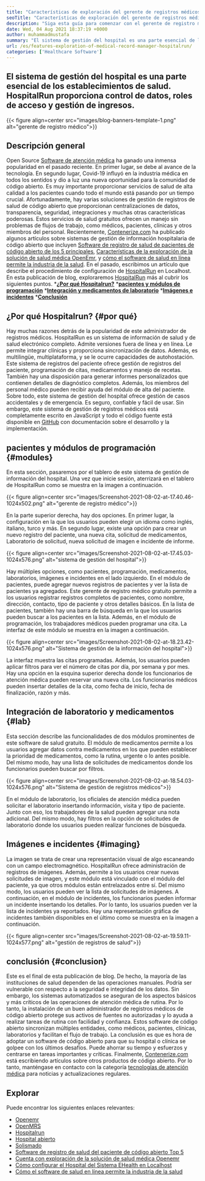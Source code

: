```yaml
---
title: "Características de exploración del gerente de registros médicos Hospitalrun" 
seoTitle: "Características de exploración del gerente de registros médicos Hospitalrun" 
description: "Siga esta guía para comenzar con el gerente de registro médico Hospitalrun. Es de código abierto, multilingüe y automatiza muchos de los procesos importantes." 
date: Wed, 04 Aug 2021 18:37:19 +0000
author: muhammadmustafa
summary: "El sistema de gestión del hospital es una parte esencial de los establecimientos de salud. HospitalRun proporciona control de datos, roles de acceso y gestión de ingresos." 
url: /es/features-exploration-of-medical-record-manager-hospitalrun/
categories: ['Healthcare Software']
---
```


## El sistema de gestión del hospital es una parte esencial de los establecimientos de salud. HospitalRun proporciona control de datos, roles de acceso y gestión de ingresos.

{{< figure align=center src="images/blog-banners-template-1.png" alt="gerente de registro médico">}}


## Descripción general
Open Source [Software de atención médica][1] ha ganado una inmensa popularidad en el pasado reciente. En primer lugar, se debe al avance de la tecnología. En segundo lugar, Covid-19 influyó en la industria médica en todos los sentidos y dio a luz una nueva oportunidad para la comunidad de código abierto. Es muy importante proporcionar servicios de salud de alta calidad a los pacientes cuando todo el mundo está pasando por un tiempo crucial. Afortunadamente, hay varias soluciones de gestión de registros de salud de código abierto que proporcionan centralizaciones de datos, transparencia, seguridad, integraciones y muchas otras características poderosas. Estos servicios de salud gratuitos ofrecen un manejo sin problemas de flujos de trabajo, como médicos, pacientes, clínicas y otros miembros del personal. Recientemente, [Contenerize.com][2] ha publicado algunos artículos sobre sistemas de gestión de información hospitalaria de código abierto que incluyen [Software de registro de salud de pacientes de código abierto de los 5 principales][3], [Características de la exploración de la solución de salud médica OpenEmr][4], y [cómo el software de salud en línea permite la industria de la salud][5].
En el pasado, escribimos un artículo que describe el procedimiento de configuración de [HospitalRun][6] en Localhost. En esta publicación de blog, exploraremos [HospitalRun][6] más al cubrir los siguientes puntos.
  ***[¿Por qué Hospitalrun?][7]** 
  ***[pacientes y módulos de programación][8]** 
  ***[Integración y medicamentos de laboratorio][9]** 
  ***[Imágenes e incidentes][10]** 
  ***[Conclusión][11]** 

## ¿Por qué Hospitalrun?   {#por qué}
Hay muchas razones detrás de la popularidad de este administrador de registros médicos. HospitalRun es un sistema de información de salud y de salud electrónico completo. Admite versiones fuera de línea y en línea. Le permite integrar clínicas y proporciona sincronización de datos. Además, es multilingüe, multiplataforma, y ​​se le ocurre capacidades de autohostación. Este sistema de registros del paciente ofrece gestión de registros del paciente, programación de citas, medicamentos y manejo de recetas. También hay una disposición para generar informes personalizados que contienen detalles de diagnóstico completos. Además, los miembros del personal médico pueden recibir ayuda del módulo de alta del paciente. Sobre todo, este sistema de gestión del hospital ofrece gestión de casos accidentales y de emergencia. Es seguro, confiable y fácil de usar. Sin embargo, este sistema de gestión de registros médicos está completamente escrito en JavaScript y todo el código fuente está disponible en [GitHub][12] con documentación sobre el desarrollo y la implementación.

## pacientes y módulos de programación   {#modules}
En esta sección, pasaremos por el tablero de este sistema de gestión de información del hospital. Una vez que inicie sesión, aterrizará en el tablero de HospitalRun como se muestra en la imagen a continuación.

{{< figure align=center src="images/Screenshot-2021-08-02-at-17.40.46-1024x502.png" alt="gerente de registro médico">}}

En la parte superior derecha, hay dos opciones. En primer lugar, la configuración en la que los usuarios pueden elegir un idioma como inglés, italiano, turco y más. En segundo lugar, existe una opción para crear un nuevo registro del paciente, una nueva cita, solicitud de medicamentos, Laboratorio de solicitud, nueva solicitud de imagen e incidente de informe.

{{< figure align=center src="images/Screenshot-2021-08-02-at-17.45.03-1024x576.png" alt="sistema de gestión del hospital">}}

Hay múltiples opciones, como pacientes, programación, medicamentos, laboratorios, imágenes e incidentes en el lado izquierdo. En el módulo de pacientes, puede agregar nuevos registros de pacientes y ver la lista de pacientes ya agregados. Este gerente de registro médico gratuito permite a los usuarios registrar registros completos de pacientes, como nombre, dirección, contacto, tipo de paciente y otros detalles básicos. En la lista de pacientes, también hay una barra de búsqueda en la que los usuarios pueden buscar a los pacientes en la lista. Además, en el módulo de programación, los trabajadores médicos pueden programar una cita. La interfaz de este módulo se muestra en la imagen a continuación.

{{< figure align=center src="images/Screenshot-2021-08-02-at-18.23.42-1024x576.png" alt="Sistema de gestión de la información del hospital">}}

La interfaz muestra las citas programadas. Además, los usuarios pueden aplicar filtros para ver el número de citas por día, por semana y por mes. Hay una opción en la esquina superior derecha donde los funcionarios de atención médica pueden reservar una nueva cita. Los funcionarios médicos pueden insertar detalles de la cita, como fecha de inicio, fecha de finalización, razón y más.

## Integración de laboratorio y medicamentos   {#lab}
Esta sección describe las funcionalidades de dos módulos prominentes de este software de salud gratuito. El módulo de medicamentos permite a los usuarios agregar datos contra medicamentos en los que pueden establecer la prioridad de medicamentos, como la rutina, urgente o lo antes posible. Del mismo modo, hay una lista de solicitudes de medicamentos donde los funcionarios pueden buscar por filtros.

{{< figure align=center src="images/Screenshot-2021-08-02-at-18.54.03-1024x576.png" alt="Sistema de gestión de registros médicos">}}

En el módulo de laboratorio, los oficiales de atención médica pueden solicitar el laboratorio insertando información, visita y tipo de paciente. Junto con eso, los trabajadores de la salud pueden agregar una nota adicional. Del mismo modo, hay filtros en la opción de solicitudes de laboratorio donde los usuarios pueden realizar funciones de búsqueda.

## Imágenes e incidentes   {#imaging}
La imagen se trata de crear una representación visual de algo escaneando con un campo electromagnético. HospitalRun ofrece administración de registros de imágenes. Además, permite a los usuarios crear nuevas solicitudes de imagen, y este módulo está vinculado con el módulo del paciente, ya que otros módulos están entrelazados entre sí. Del mismo modo, los usuarios pueden ver la lista de solicitudes de imágenes. A continuación, en el módulo de incidentes, los funcionarios pueden informar un incidente insertando los detalles. Por lo tanto, los usuarios pueden ver la lista de incidentes ya reportados. Hay una representación gráfica de incidentes también disponibles en el último como se muestra en la imagen a continuación.

{{< figure align=center src="images/Screenshot-2021-08-02-at-19.59.11-1024x577.png" alt="gestión de registros de salud">}}


## conclusión   {#conclusion}
Este es el final de esta publicación de blog. De hecho, la mayoría de las instituciones de salud dependen de las operaciones manuales. Podría ser vulnerable con respecto a la seguridad e integridad de los datos. Sin embargo, los sistemas automatizados se aseguran de los aspectos básicos y más críticos de las operaciones de atención médica de rutina. Por lo tanto, la instalación de un buen administrador de registros médicos de código abierto protege sus activos de fuentes no autorizadas y lo ayuda a realizar tareas de rutina con facilidad y confianza. Estos software de código abierto sincronizan múltiples entidades, como médicos, pacientes, clínicas, laboratorios y facilitan el flujo de trabajo. La conclusión es que es hora de adoptar un software de código abierto para que su hospital o clínica se golpee con los últimos desafíos. Puede ahorrar su tiempo y esfuerzos y centrarse en tareas importantes y críticas.
Finalmente, [Contenerize.com][2] está escribiendo artículos sobre otros productos de código abierto. Por lo tanto, manténgase en contacto con la categoría [tecnologías de atención médica][1] para noticias y actualizaciones regulares.

## Explorar
Puede encontrar los siguientes enlaces relevantes:
  * [Openemr][13]
  * [OpenMRS][14]
  * [Hospitalrun][15]
  * [Hospital abierto][16]
  * [Solismado][17]
  * [Software de registro de salud del paciente de código abierto Top 5][3]
  * [Cuenta con exploración de la solución de salud médica Openemr][4]
  * [Cómo configurar el Hospital del Sistema EHealth en Localhost][18]
  * [Cómo el software de salud en línea permite la industria de la salud][5]

  
[1]: https://products.containerize.com/healthcare-technologies/
[2]: https://www.containerize.com/
[3]: https://blog.containerize.com/2021/03/05/top-5-open-source-patient-record-management-software/
[4]: https://blog.containerize.com/healthcare-software/open-source-medical-software-openemr-features/
[5]: https://blog.containerize.com/2021/02/12/how-online-healthcare-software-empowers-healthcare-industry/
[6]: https://products.containerize.com/healthcare-technologies/hospitalrun/
[7]: #why
[8]: #modules
[9]: #lab
[10]: #imaging
[11]: #Conclusion
[12]: https://github.com/HospitalRun/hospitalrun
[13]: https://products.containerize.com/health-care-technologies/openemr
[14]: https://products.containerize.com/health-care-technologies/openmrs
[15]: https://products.containerize.com/healthcare-technologies/hospitalrun
[16]: https://products.containerize.com/healthcare-technologies/open-hospital
[17]: https://products.containerize.com/healthcare-technologies/solismed
[18]: https://blog.containerize.com/healthcare-software/how-to-install-hospitalrun-hospital-management-system/
